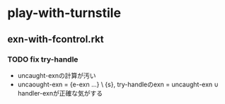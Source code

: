 # play-with-turnstile

## exn-with-fcontrol.rkt
### TODO fix try-handle
* uncaught-exnの計算が汚い
* uncaought-exn = {e-exn ...} \ {s}, try-handleのexn = uncaught-exn ∪ handler-exnが正確な気がする
